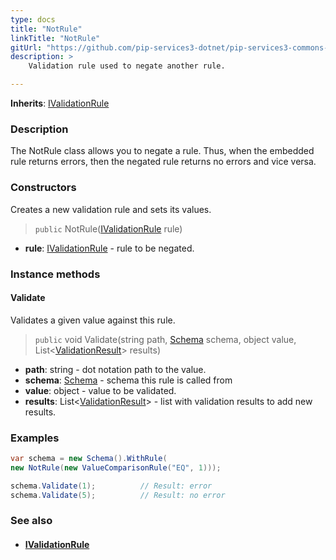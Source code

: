```yaml
---
type: docs
title: "NotRule"
linkTitle: "NotRule"
gitUrl: "https://github.com/pip-services3-dotnet/pip-services3-commons-dotnet"
description: >
    Validation rule used to negate another rule.

---
```


**Inherits**: [IValidationRule](../ivalidation_rule)

### Description

The NotRule class allows you to negate a rule. Thus, when the embedded rule returns errors, then the negated rule returns no errors and vice versa.

### Constructors
Creates a new validation rule and sets its values. 

> `public` NotRule([IValidationRule](../ivalidation_rule) rule)

- **rule**: [IValidationRule](../ivalidation_rule) - rule to be negated.


### Instance methods

#### Validate
Validates a given value against this rule.

> `public` void Validate(string path, [Schema](../schema) schema, object value, List<[ValidationResult](../validation_result)> results)

- **path**: string - dot notation path to the value.
- **schema**: [Schema](../schema) - schema this rule is called from
- **value**: object - value to be validated.
- **results**: List<[ValidationResult](../validation_result)> - list with validation results to add new results.


### Examples
```cs
var schema = new Schema().WithRule(
new NotRule(new ValueComparisonRule("EQ", 1)));

schema.Validate(1);          // Result: error
schema.Validate(5);          // Result: no error

```

### See also
- #### [IValidationRule](../ivalidation_rule)
